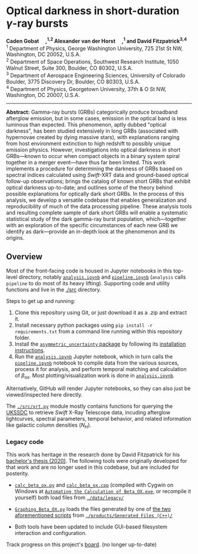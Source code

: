 # Optical darkness in short-duration $\gamma$-ray bursts

<b>Caden Gobat <a href="https://orcid.org/0000-0003-1268-8845"><img src="https://orcid.org/assets/vectors/orcid.logo.icon.svg" height=14px/></a>,<sup>1,2</sup> Alexander van der Horst <a href="https://orcid.org/0000-0001-9149-6707"><img src="https://orcid.org/assets/vectors/orcid.logo.icon.svg" height=14px/></a>,<sup>1</sup> and David Fitzpatrick<sup>3,4</sup></b></br>
<sup>1</sup> Department of Physics, George Washington University, 725 21st St NW, Washington, DC 20052, U.S.A.</br> 
<sup>2</sup> Department of Space Operations, Southwest Research Institute, 1050 Walnut Street, Suite 300, Boulder, CO 80302, U.S.A.</br>
<sup>3</sup> Department of Aerospace Engineering Sciences, University of Colorado Boulder, 3775 Discovery Dr, Boulder, CO 80303, U.S.A.</br>
<sup>4</sup> Department of Physics, Georgetown University, 37th \& O St NW, Washington, DC 20007, U.S.A.

---

**Abstract:** Gamma-ray bursts (GRBs) categorically produce broadband afterglow emission, but in some cases, emission in the optical band is less luminous than expected. This phenomenon, aptly dubbed "optical darkness", has been studied extensively in long GRBs (associated with hypernovae created by dying massive stars), with explanations ranging from host environment extinction to high redshift to possibly unique emission physics. However, investigations into optical darkness in short GRBs&mdash;known to occur when compact objects in a binary system spiral together in a merger event&mdash;have thus far been limited. This work implements a procedure for determining the darkness of GRBs based on spectral indices calculated using *Swift*-XRT data and ground-based optical follow-up observations; brings the catalog of known short GRBs that exhibit optical darkness up-to-date; and outlines some of the theory behind possible explanations for optically dark short GRBs. In the process of this analysis, we develop a versatile codebase that enables generalization and reproducibility of much of the data processing pipeline. These analysis tools and resulting complete sample of dark short GRBs will enable a systematic statistical study of the dark gamma-ray burst population, which&mdash;together with an exploration of the specific circumstances of each new GRB we identify as dark&mdash;provide an in-depth look at the phenomenon and its origins.

## Overview

Most of the front-facing code is housed in Jupyter notebooks in this top-level directory, notably [`analysis.ipynb`](./analysis.ipynb) and [`pipeline.ipynb`](./pipeline.ipynb) (`analysis` calls `pipeline` to do most of its heavy lifting). Supporting code and utility functions and live in the [./src](./src/) directory.

Steps to get up and running:
1. Clone this repository using Git, or just download it as a .zip and extract it.
2. Install necessary python packages using `pip install -r requirements.txt` from a command line running within this repository folder.
3. Install the [`asymmetric_uncertainty` package](https://github.com/cgobat/asymmetric_uncertainty) by following its [installation instructions](https://github.com/cgobat/asymmetric_uncertainty#installation).
4. Run the [`analysis.ipynb`](./analysis.ipynb) Jupyter notebook, which in turn calls the [`pipeline.ipynb`](./pipeline.ipynb) notebook to compile data from the various sources, process it for analysis, and perform temporal matching and calculation of $\beta_\text{ox}$. Most plotting/visualization work is done in [`analysis.ipynb`](./analysis.ipynb).

Alternatively, GitHub will render Jupyter notebooks, so they can also just be viewed/inspected here directly.

The [`./src/xrt.py`](./src/xrt.py) module mostly contains functions for querying the [UKSSDC](https://www.swift.ac.uk/index.php) to retrieve *Swift* X-Ray Telescope data, incuding afterglow lightcurves, spectral parameters, temporal behavior, and related information like galactic column densities ($N_H$).

### Legacy code

This work has heritage in the research done by David Fitzpatrick for his [bachelor's thesis (2020)](./pub/Fitzpatrick%20thesis%202020.pdf). The following tools were originally developed for that work and are no longer used in this codebase, but are included for posterity.

- [`calc_beta_ox.py`](./src/legacy/Calculation%20Code/calc_beta_ox.py) and [`calc_beta_ox.cpp`](./src/legacy/Calculation%20Code/calc_beta_ox.cpp) (compiled with Cygwin on Windows at [`Automating the Calculation of Beta_OX.exe`](./src/legacy/Calculation%20Code/Automating%20the%20Calculation%20of%20Beta_OX.exe), or recompile it yourself) both load files from [`./data/legacy/`](./data/legacy)

- [`Graphing_Beta_OX.py`](./src/legacy/Graphing%20Code/Graphing_Beta_OX.py) loads the files generated by one of [the two aforementioned scripts](./src/legacy/Calculation%20Code) from [`./products/Generated Files (C++)/`](./products/Generated%20Files%20(C%2B%2B))

- Both tools have been updated to include GUI-based filesystem interaction and configuration.

Track progress on this project's [board](https://github.com/cgobat/dark-GRBs/projects/1). (no longer up-to-date)

